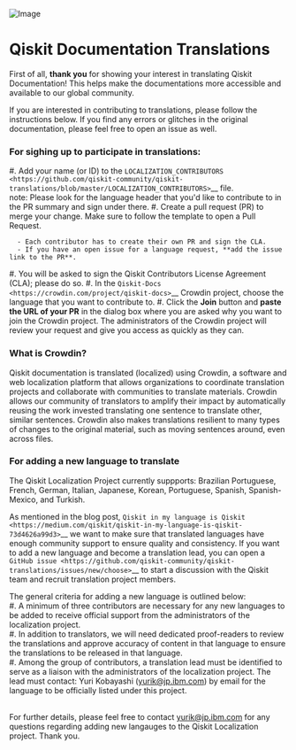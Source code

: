 ![Image](images/qiskit_header.png?raw=true)

# Qiskit Documentation Translations

First of all, **thank you** for showing your interest in translating Qiskit Documentation! This helps make the documentations more accessible and available to our global community. 

If you are interested in contributing to translations, please follow the instructions below. If you find any errors or glitches in the original documentation, please feel free to open an issue as well.

### For sighing up to participate in translations:
#. Add your name (or ID) to the `LOCALIZATION_CONTRIBUTORS
   <https://github.com/qiskit-community/qiskit-translations/blob/master/LOCALIZATION_CONTRIBUTORS>`__ file. <br/>
   note: Please look for the language header that you'd like to contribute to in the PR summary and sign under there.
#. Create a pull request (PR) to merge your change. Make sure to follow the template to open a Pull Request.

      - Each contributor has to create their own PR and sign the CLA.
      - If you have an open issue for a language request, **add the issue link to the PR**.
#. You will be asked to sign the Qiskit Contributors License Agreement (CLA); please do so.
#. In the `Qiskit-Docs <https://crowdin.com/project/qiskit-docs>`__ Crowdin project, choose the language that you want to contribute to.
#. Click the **Join** button and **paste the URL of your PR** in the dialog box where you are asked why you want to join the Crowdin project. The administrators of the Crowdin project will review your request and give you access as quickly as they can.


### What is Crowdin?
Qiskit documentation is translated (localized) using Crowdin, a software and web localization platform that allows organizations to coordinate translation projects and collaborate with communities to translate materials. Crowdin allows our community of translators to amplify their impact by automatically reusing the work invested translating one sentence to translate other, similar sentences. Crowdin also makes translations resilient to many types of changes to the original material, such as moving sentences around, even across files.


### For adding a new language to translate
The Qiskit Localization Project currently suppports: Brazilian Portuguese, French, German, Italian, Japanese, Korean, Portuguese, Spanish, Spanish- Mexico, and Turkish.

As mentioned in the blog post, `Qiskit in my language is Qiskit <https://medium.com/qiskit/qiskit-in-my-language-is-qiskit-73d4626a99d3>`__ we want to make sure that translated languages have enough community support to ensure quality and consistency.
If you want to add a new language and become a translation lead, you can open a `GitHub issue <https://github.com/qiskit-community/qiskit-translations/issues/new/choose>`__ to start a discussion with the Qiskit team and recruit translation project members.

The general criteria for adding a new language is outlined below:<br/>
#. A minimum of three contributors are necessary for any new languages to be added to receive official support from the administrators of the localization project.<br/>
#. In addition to translators, we will need dedicated proof-readers to review the translations and approve accuracy of content in that language to ensure the translations to be released in that language.<br/>
#. Among the group of contributors, a translation lead must be identified to serve as a liaison with the administrators of the localization project. The lead must contact: Yuri Kobayashi (yurik@jp.ibm.com) by email for the language to be officially listed under this project. <br/><br/>

For further details, please feel free to contact yurik@jp.ibm.com for any questions regarding adding new langauges to the Qiskit Localization project. Thank you.
